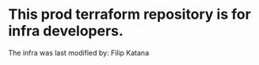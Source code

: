 # This prod terraform repository is for infra developers. 
The infra was last modified by: Filip Katana
